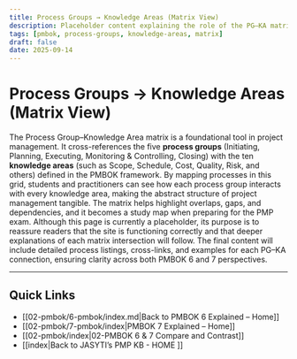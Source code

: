 ```yaml
---
title: Process Groups → Knowledge Areas (Matrix View)
description: Placeholder content explaining the role of the PG–KA matrix in PMBOK study
tags: [pmbok, process-groups, knowledge-areas, matrix]
draft: false
date: 2025-09-14
---
```


# Process Groups → Knowledge Areas (Matrix View)

The Process Group–Knowledge Area matrix is a foundational tool in project management. It cross-references the five **process groups** (Initiating, Planning, Executing, Monitoring & Controlling, Closing) with the ten **knowledge areas** (such as Scope, Schedule, Cost, Quality, Risk, and others) defined in the PMBOK framework. By mapping processes in this grid, students and practitioners can see how each process group interacts with every knowledge area, making the abstract structure of project management tangible. The matrix helps highlight overlaps, gaps, and dependencies, and it becomes a study map when preparing for the PMP exam. Although this page is currently a placeholder, its purpose is to reassure readers that the site is functioning correctly and that deeper explanations of each matrix intersection will follow. The final content will include detailed process listings, cross-links, and examples for each PG–KA connection, ensuring clarity across both PMBOK 6 and 7 perspectives.

---
## Quick Links
- [[02-pmbok/6-pmbok/index.md|Back to PMBOK 6 Explained – Home]]
- [[02-pmbok/7-pmbok/index|PMBOK 7 Explained – Home]]
- [[02-pmbok/index|02-PMBOK 6 & 7 Compare and Contrast]]
- [[index|Back to JASYTI’s PMP KB - HOME ]]